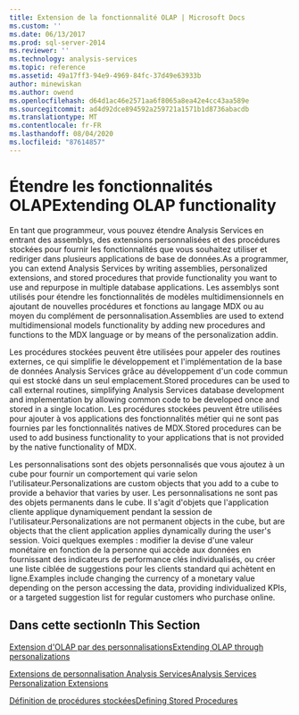 ```yaml
---
title: Extension de la fonctionnalité OLAP | Microsoft Docs
ms.custom: ''
ms.date: 06/13/2017
ms.prod: sql-server-2014
ms.reviewer: ''
ms.technology: analysis-services
ms.topic: reference
ms.assetid: 49a17ff3-94e9-4969-84fc-37d49e63933b
author: minewiskan
ms.author: owend
ms.openlocfilehash: d64d1ac46e2571aa6f8065a8ea42e4cc43aa589e
ms.sourcegitcommit: ad4d92dce894592a259721a1571b1d8736abacdb
ms.translationtype: MT
ms.contentlocale: fr-FR
ms.lasthandoff: 08/04/2020
ms.locfileid: "87614857"
---
```

# <a name="extending-olap-functionality"></a><span data-ttu-id="0af79-102">Étendre les fonctionnalités OLAP</span><span class="sxs-lookup"><span data-stu-id="0af79-102">Extending OLAP functionality</span></span>
  <span data-ttu-id="0af79-103">En tant que programmeur, vous pouvez étendre Analysis Services en entrant des assemblys, des extensions personnalisées et des procédures stockées pour fournir les fonctionnalités que vous souhaitez utiliser et rediriger dans plusieurs applications de base de données.</span><span class="sxs-lookup"><span data-stu-id="0af79-103">As a programmer, you can extend Analysis Services by writing assemblies, personalized extensions, and stored procedures that provide functionality you want to use and repurpose in multiple database applications.</span></span> <span data-ttu-id="0af79-104">Les assemblys sont utilisés pour étendre les fonctionnalités de modèles multidimensionnels en ajoutant de nouvelles procédures et fonctions au langage MDX ou au moyen du complément de personnalisation.</span><span class="sxs-lookup"><span data-stu-id="0af79-104">Assemblies are used to extend multidimensional models functionality by adding new procedures and functions to the MDX language or by means of the personalization addin.</span></span>  
  
 <span data-ttu-id="0af79-105">Les procédures stockées peuvent être utilisées pour appeler des routines externes, ce qui simplifie le développement et l'implémentation de la base de données Analysis Services grâce au développement d'un code commun qui est stocké dans un seul emplacement.</span><span class="sxs-lookup"><span data-stu-id="0af79-105">Stored procedures can be used to call external routines, simplifying Analysis Services database development and implementation by allowing common code to be developed once and stored in a single location.</span></span> <span data-ttu-id="0af79-106">Les procédures stockées peuvent être utilisées pour ajouter à vos applications des fonctionnalités métier qui ne sont pas fournies par les fonctionnalités natives de MDX.</span><span class="sxs-lookup"><span data-stu-id="0af79-106">Stored procedures can be used to add business functionality to your applications that is not provided by the native functionality of MDX.</span></span>  
  
 <span data-ttu-id="0af79-107">Les personnalisations sont des objets personnalisés que vous ajoutez à un cube pour fournir un comportement qui varie selon l'utilisateur.</span><span class="sxs-lookup"><span data-stu-id="0af79-107">Personalizations are custom objects that you add to a cube to provide a behavior that varies by user.</span></span> <span data-ttu-id="0af79-108">Les personnalisations ne sont pas des objets permanents dans le cube. Il s'agit d'objets que l'application cliente applique dynamiquement pendant la session de l'utilisateur.</span><span class="sxs-lookup"><span data-stu-id="0af79-108">Personalizations are not permanent objects in the cube, but are objects that the client application applies dynamically during the user's session.</span></span> <span data-ttu-id="0af79-109">Voici quelques exemples : modifier la devise d'une valeur monétaire en fonction de la personne qui accède aux données en fournissant des indicateurs de performance clés individualisés, ou créer une liste ciblée de suggestions pour les clients standard qui achètent en ligne.</span><span class="sxs-lookup"><span data-stu-id="0af79-109">Examples include changing the currency of a monetary value depending on the person accessing the data, providing individualized KPIs, or a targeted suggestion list for regular customers who purchase online.</span></span>  
  
## <a name="in-this-section"></a><span data-ttu-id="0af79-110">Dans cette section</span><span class="sxs-lookup"><span data-stu-id="0af79-110">In This Section</span></span>  
 [<span data-ttu-id="0af79-111">Extension d'OLAP par des personnalisations</span><span class="sxs-lookup"><span data-stu-id="0af79-111">Extending OLAP through personalizations</span></span>](extending-olap-through-personalizations.md)  
  
 [<span data-ttu-id="0af79-112">Extensions de personnalisation Analysis Services</span><span class="sxs-lookup"><span data-stu-id="0af79-112">Analysis Services Personalization Extensions</span></span>](analysis-services-personalization-extensions.md)  
  
 [<span data-ttu-id="0af79-113">Définition de procédures stockées</span><span class="sxs-lookup"><span data-stu-id="0af79-113">Defining Stored Procedures</span></span>](../../multidimensional-models-extending-olap-stored-procedures/defining-stored-procedures.md)  
  
  
